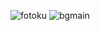 
![fotoku](https://github.com/gedeagastya/gedeagastya.github.io/assets/150045054/1876e6e5-7f63-47c9-852b-6e32bb00dd12)
![bgmain](https://github.com/gedeagastya/gedeagastya.github.io/assets/150045054/1d4b24a0-af8c-4d08-8586-18e679d87031)
